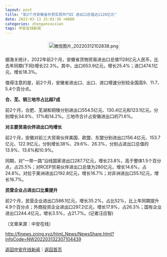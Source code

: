 ```yaml
---
layout: post
title: "前2个月安徽省外贸实现开门红 进出口总值达1128亿元"
date: 2022-03-13 15:01:39 +0800
categories: zhonganzaixian
tags: 中安在线新闻
---
```

<center><img src="https://dfscdn.dfcfw.com/download/D25665487161465468341_w593h302.jpg" alt="微信图片_20220312102838.png" style="border:#d1d1d1 1px solid;padding:3px;margin:5px 0;" /></center><p>据海关统计，2022年前2个月，安徽省货物贸易进出口总值1128亿元人民币，比去年同期(下同)增长22.3%。其中，出口653.9亿元，增长25.4%；进口474.1亿元，增长18.3%。</p>
 <p>值得注意的是，前2个月，安徽省进出口、出口、进口增速分别较全国高9、11.7、5.4个百分点。</p>
 <p><strong>合、芜、铜三地市占比超7成</strong></p>
 <p>前2个月，合肥、芜湖和铜陵分别进出口554.5亿元、130.4亿元和123.1亿元，分别增长34.9%、17%和14.2%。三地市合计占安徽进出口的71.6%。</p>
 <p><strong>对主要贸易伙伴进出口均增长</strong></p>
 <p>前2个月，安徽对前三大贸易伙伴美国、欧盟、东盟分别进出口156.4亿元、153.7亿元、122.9亿元，分别增长38%、29.6%、26.3%，分别占进出口总值的13.9%、13.6%和10.9%。</p>
 <p>同期，对“一带一路”沿线国家进出口287.7亿元，增长23.8%，高于整体1.5个百分点，占25.5%；对RCEP贸易伙伴进出口总值为280亿元，增长14.6%，占24.8%。对拉于美洲进出口192.8亿元，增长16.7%；对非洲进出口55.1亿元，增长16.7%。</p>
 <p><strong>民营企业占进出口比重提升</strong></p>
 <p>前2个月，民营企业进出口586.1亿元，增长35.2%，占比52%，比上年同期提升4.9个百分点；外商投资企业进出口297.2亿元，增长17.9%，占26.3%；国有企业进出口244.4亿元，增长3.5%，占21.7%。(记者汪应智)</p>
 <p></p><p class="em_media">（文章来源：中安在线）</p>

<http://finews.zning.xyz/html_News/NewsShare.html?infoCode=NW202203132307104439>

[返回中安在线新闻](//finews.withounder.com/category/zhonganzaixian.html)｜[返回首页](//finews.withounder.com/)